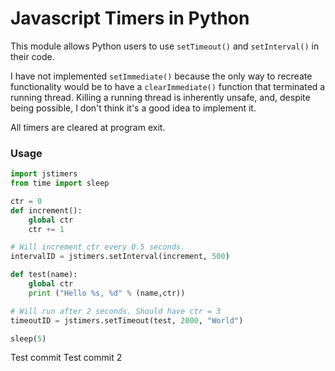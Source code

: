 # Javascript Timers in Python

This module allows Python users to use `setTimeout()` and `setInterval()` in their code.

I have not implemented `setImmediate()` because the only way to recreate functionality would be to have a `clearImmediate()` function that terminated a running thread. Killing a running thread is inherently unsafe, and, despite being possible, I don't think it's a good idea to implement it.

All timers are cleared at program exit.

### Usage

```python
import jstimers
from time import sleep

ctr = 0
def increment():
    global ctr
    ctr += 1

# Will increment ctr every 0.5 seconds.
intervalID = jstimers.setInterval(increment, 500)

def test(name):
    global ctr
    print ("Hello %s, %d" % (name,ctr))

# Will run after 2 seconds. Should have ctr = 3
timeoutID = jstimers.setTimeout(test, 2000, "World")

sleep(5)
```

Test commit
Test commit 2
